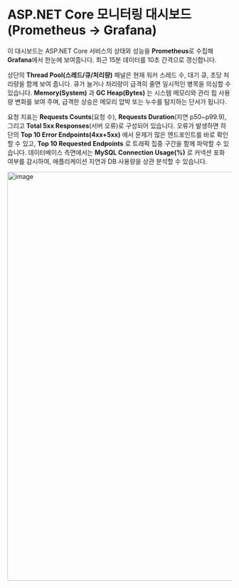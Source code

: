 # ASP.NET Core 모니터링 대시보드 (Prometheus → Grafana)

이 대시보드는 ASP.NET Core 서비스의 상태와 성능을 **Prometheus**로 수집해 **Grafana**에서 한눈에 보여줍니다. 최근 15분 데이터를 10초 간격으로 갱신합니다.

상단의 **Thread Pool(스레드/큐/처리량)** 패널은 현재 워커 스레드 수, 대기 큐, 초당 처리량을 함께 보여 줍니다. 큐가 늘거나 처리량이 급격히 줄면 일시적인 병목을 의심할 수 있습니다. **Memory(System)** 과 **GC Heap(Bytes)** 는 시스템 메모리와 관리 힙 사용량 변화를 보여 주며, 급격한 상승은 메모리 압박 또는 누수를 탐지하는 단서가 됩니다.

요청 지표는 **Requests Counts**(요청 수), **Requests Duration**(지연 p50~p99.9), 그리고 **Total 5xx Responses**(서버 오류)로 구성되어 있습니다. 오류가 발생하면 하단의 **Top 10 Error Endpoints(4xx+5xx)** 에서 문제가 많은 엔드포인트를 바로 확인할 수 있고, **Top 10 Requested Endpoints** 로 트래픽 집중 구간을 함께 파악할 수 있습니다. 데이터베이스 측면에서는 **MySQL Connection Usage(%)** 로 커넥션 포화 여부를 감시하여, 애플리케이션 지연과 DB 사용량을 상관 분석할 수 있습니다.

<img width="1900" height="918" alt="image" src="https://github.com/user-attachments/assets/270fd37b-643f-4133-bf9b-ce79f0ee9c4d" />
